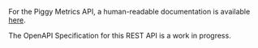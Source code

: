 For the Piggy Metrics API, a human-readable documentation is available [here](https://github.com/sqshq/piggymetrics).

The OpenAPI Specification for this REST API is a work in progress.